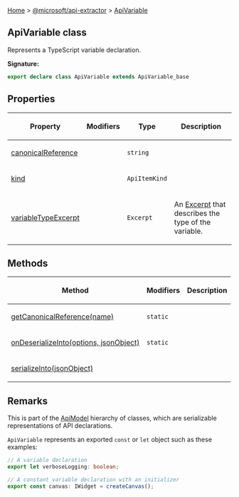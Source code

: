 [Home](./index) &gt; [@microsoft/api-extractor](./api-extractor.md) &gt; [ApiVariable](./api-extractor.apivariable.md)

## ApiVariable class

Represents a TypeScript variable declaration.

<b>Signature:</b>

```typescript
export declare class ApiVariable extends ApiVariable_base 
```

## Properties

|  <p>Property</p> | <p>Modifiers</p> | <p>Type</p> | <p>Description</p> |
|  --- | --- | --- | --- |
|  <p>[canonicalReference](./api-extractor.apivariable.canonicalreference.md)</p> |  | <p>`string`</p> | <p></p> |
|  <p>[kind](./api-extractor.apivariable.kind.md)</p> |  | <p>`ApiItemKind`</p> | <p></p> |
|  <p>[variableTypeExcerpt](./api-extractor.apivariable.variabletypeexcerpt.md)</p> |  | <p>`Excerpt`</p> | <p>An [Excerpt](./api-extractor.excerpt.md) that describes the type of the variable.</p> |

## Methods

|  <p>Method</p> | <p>Modifiers</p> | <p>Description</p> |
|  --- | --- | --- |
|  <p>[getCanonicalReference(name)](./api-extractor.apivariable.getcanonicalreference.md)</p> | <p>`static`</p> |  |
|  <p>[onDeserializeInto(options, jsonObject)](./api-extractor.apivariable.ondeserializeinto.md)</p> | <p>`static`</p> | <p></p> |
|  <p>[serializeInto(jsonObject)](./api-extractor.apivariable.serializeinto.md)</p> |  | <p></p> |

## Remarks

This is part of the [ApiModel](./api-extractor.apimodel.md) hierarchy of classes, which are serializable representations of API declarations.

`ApiVariable` represents an exported `const` or `let` object such as these examples:

```ts
// A variable declaration
export let verboseLogging: boolean;

// A constant variable declaration with an initializer
export const canvas: IWidget = createCanvas();

```

